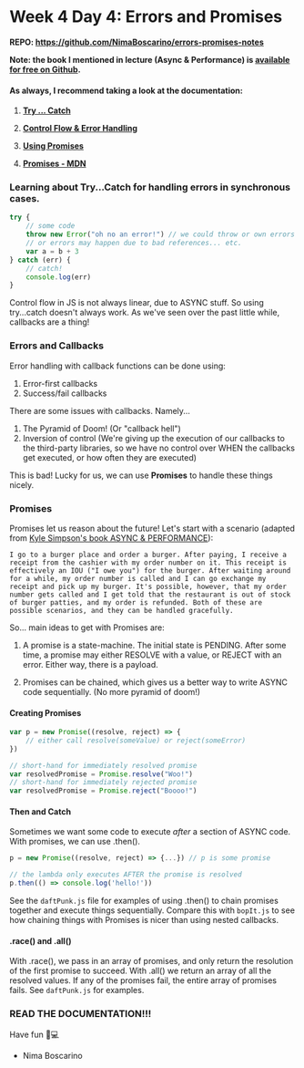 # Week 4 Day 4: Errors and Promises

**REPO: https://github.com/NimaBoscarino/errors-promises-notes**

**Note: the book I mentioned in lecture (Async & Performance) is [available for free on Github](https://github.com/getify/You-Dont-Know-JS/tree/master/async%20%26%20performance).**

#### As always, I recommend taking a look at the documentation:

1. [**Try ... Catch**](https://developer.mozilla.org/en-US/docs/Web/JavaScript/Reference/Statements/try...catch)

2. [**Control Flow & Error Handling**](https://developer.mozilla.org/en-US/docs/Web/JavaScript/Guide/Control_flow_and_error_handling)

3. [**Using Promises**](https://developer.mozilla.org/en-US/docs/Web/JavaScript/Guide/Using_promises)

4. [**Promises - MDN**](https://developer.mozilla.org/en-US/docs/Web/JavaScript/Reference/Global_Objects/Promise)


### Learning about Try...Catch for handling errors in synchronous cases.
```js
try {
    // some code
    throw new Error("oh no an error!") // we could throw or own errors
    // or errors may happen due to bad references... etc.    
    var a = b + 3
} catch (err) {
    // catch!
    console.log(err)
}
```

Control flow in JS is not always linear, due to ASYNC stuff. So using try...catch doesn't always work. As we've seen over the past little while,
callbacks are a thing! 

### Errors and Callbacks
Error handling with callback functions can be done using:

1) Error-first callbacks
2) Success/fail callbacks

There are some issues with callbacks. Namely...

1) The Pyramid of Doom! (Or "callback hell")
2) Inversion of control (We're giving up the execution of our callbacks to the third-party libraries, so we have no control over WHEN the callbacks get executed, or how often they are executed)

This is bad! Lucky for us, we can use **Promises** to handle these things nicely.

### Promises

Promises let us reason about the future! Let's start with a scenario (adapted from [Kyle Simpson's book ASYNC & PERFORMANCE](https://github.com/getify/You-Dont-Know-JS/tree/master/async%20%26%20performance)):
    
    I go to a burger place and order a burger. After paying, I receive a receipt from the cashier with my order number on it. This receipt is effectively an IOU ("I owe you") for the burger. After waiting around for a while, my order number is called and I can go exchange my receipt and pick up my burger. It's possible, however, that my order number gets called and I get told that the restaurant is out of stock of burger patties, and my order is refunded. Both of these are possible scenarios, and they can be handled gracefully.

So... main ideas to get with Promises are:

1) A promise is a state-machine. The initial state is PENDING. After some time, a promise may either RESOLVE with a value, or REJECT with an error. Either way, there is a payload.

2) Promises can be chained, which gives us a better way to write ASYNC code sequentially. (No more pyramid of doom!)

#### Creating Promises

```js
var p = new Promise((resolve, reject) => {
    // either call resolve(someValue) or reject(someError)
})

// short-hand for immediately resolved promise
var resolvedPromise = Promise.resolve("Woo!")
// short-hand for immediately rejected promise
var resolvedPromise = Promise.reject("Boooo!")
```

#### Then and Catch

Sometimes we want some code to execute *after* a section of ASYNC code. With promises, we can use .then().

```js
p = new Promise((resolve, reject) => {...}) // p is some promise

// the lambda only executes AFTER the promise is resolved
p.then(() => console.log('hello!')) 
```

See the `daftPunk.js` file for examples of using .then() to chain promises together and execute things sequentially. Compare this with `bopIt.js` to see how chaining things with Promises is nicer than using nested callbacks.

#### .race() and .all()

With .race(), we pass in an array of promises, and only return the resolution of the first promise to succeed. With .all() we return an array of all the resolved values. If any of the promises fail, the entire array of promises fails. See `daftPunk.js` for examples.

### READ THE DOCUMENTATION!!!
Have fun 🤖💻
- Nima Boscarino


